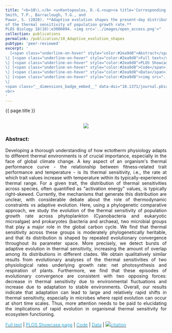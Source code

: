 ```yaml
---
title: "<b>10\\.</b> <u>Kontopoulos, D.-G.<sup><a title='Corresponding author'>✉</a></sup></u>, 
Smith, T.P., Barraclough, T.G., and 
Pawar, S. (2020). **Adaptive evolution shapes the present-day distribution 
of the thermal sensitivity of population growth rate.** 
PLOS Biology 18(10):e3000894. <img src='../images/open_access.png'>"
collection: publications
permalink: /publication/10_Adaptive_evolution_shapes
pubtype: 'peer-reviewed'
excerpt: '
  [<span class="underline-on-hover" style="color:#2ea9d8">Abstract</span>](../publication/10_Adaptive_evolution_shapes)
\| [<span class="underline-on-hover" style="color:#2ea9d8">Full text</span>](https://doi.org/10.1371/journal.pbio.3000894)
\| [<span class="underline-on-hover" style="color:#2ea9d8">PLOS Showcase page</span>](https://www.growkudos.com/publications/10.1371%25252Fjournal.pbio.3000894/reader)
\| [<span class="underline-on-hover" style="color:#2ea9d8">Code</span>](https://github.com/dgkontopoulos/Kontopoulos_et_al_thermal_sensitivity_2020)
\| [<span class="underline-on-hover" style="color:#2ea9d8">Data</span>](https://doi.org/10.6084/m9.figshare.12816140.v1)
\| [<span class="underline-on-hover" style="color:#2ea9d8"><img src="../images/bibtex.svg">citation</span>](../bibtex/10_Adaptive_evolution_shapes.bib)
\|
<span class="__dimensions_badge_embed__" data-doi="10.1371/journal.pbio.3000894" data-hide-zero-citations="true" data-legend="never" data-style="large_rectangle" style="display: inline;"></span>
<br>
'
---
```


{{ page.title }}<br>
<br><center><img src="../images/publications/adaptive_evolution_thermal_sensitivity.png"></center>

### Abstract:

<p style='text-align: justify;'>
Developing a thorough understanding of how ectotherm physiology adapts to 
different thermal environments is of crucial importance, especially in the 
face of global climate change. A key aspect of an organism's thermal performance 
curve - the relationship between fitness-related trait performance and temperature - 
is its thermal sensitivity, i.e., the rate at which trait values increase 
with temperature within its typically-experienced thermal range. For a 
given trait, the distribution of thermal sensitivities across species, 
often quantified as "activation energy" values, is typically right-skewed. 
Currently, the mechanisms that generate this distribution are unclear, 
with considerable debate about the role of thermodynamic constraints vs 
adaptive evolution. Here, using a phylogenetic comparative approach, we 
study the evolution of the thermal sensitivity of population growth rate 
across phytoplankton (Cyanobacteria and eukaryotic microalgae) and 
prokaryotes (bacteria and archaea), two microbial groups that play a major 
role in the global carbon cycle. We find that thermal sensitivity across 
these groups is moderately phylogenetically heritable, and that its 
distribution is shaped by repeated evolutionary convergence throughout 
its parameter space. More precisely, we detect bursts of adaptive 
evolution in thermal sensitivity, increasing the amount of overlap among 
its distributions in different clades. We obtain qualitatively similar 
results from evolutionary analyses of the thermal sensitivities of two 
physiological rates underlying growth rate: net photosynthesis and 
respiration of plants. Furthermore, we find that these episodes of 
evolutionary convergence are consistent with two opposing forces: decrease 
in thermal sensitivity due to environmental fluctuations and increase due 
to adaptation to stable environments. Overall, our results indicate that 
adaptation can lead to large and relatively rapid shifts in thermal 
sensitivity, especially in microbes where rapid evolution can occur 
at short time scales. Thus, more attention needs to be paid to 
elucidating the implications of rapid evolution in organismal thermal 
sensitivity for ecosystem functioning.

</p>

[<span class="underline-on-hover" style="color:#2ea9d8">Full text</span>](https://doi.org/10.1371/journal.pbio.3000894)
\| [<span class="underline-on-hover" style="color:#2ea9d8">PLOS Showcase page</span>](https://www.growkudos.com/publications/10.1371%25252Fjournal.pbio.3000894/reader)
\| [<span class="underline-on-hover" style="color:#2ea9d8">Code</span>](https://github.com/dgkontopoulos/Kontopoulos_et_al_thermal_sensitivity_2020)
\| [<span class="underline-on-hover" style="color:#2ea9d8">Data</span>](https://doi.org/10.6084/m9.figshare.12816140.v1)
\| [<span class="underline-on-hover" style="color:#2ea9d8"><img src="../images/bibtex.svg">citation</span>](../bibtex/10_Adaptive_evolution_shapes.bib)

